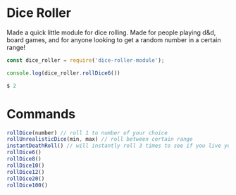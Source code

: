 # Dice Roller

Made a quick little module for dice rolling. Made for people playing d&d, board games, and for anyone looking to get a random number in a certain range! 

```javascript
const dice_roller = require('dice-roller-module');

console.log(dice_roller.rollDice6())

$ 2
```
# Commands

```javascript
rollDice(number) // roll 1 to number of your choice
rollUnrealisticDice(min, max) // roll between certain range
instantDeathRoll() // will instantly roll 3 times to see if you live your death roll
rollDice6() 
rollDice8()
rollDice10()
rollDice12()
rollDice20()
rollDice100()
```